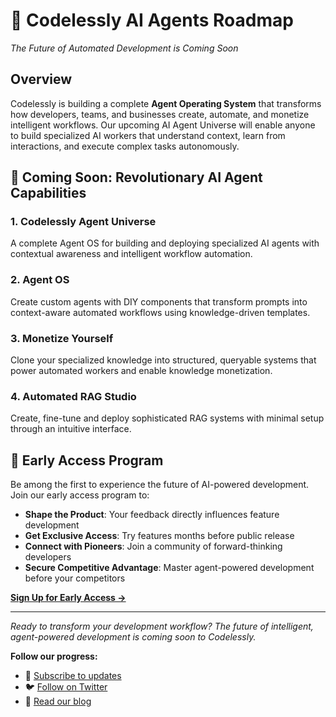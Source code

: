 # 🤖 Codelessly AI Agents Roadmap

*The Future of Automated Development is Coming Soon*

## Overview

Codelessly is building a complete **Agent Operating System** that transforms how developers, teams, and businesses create, automate, and monetize intelligent workflows. Our upcoming AI Agent Universe will enable anyone to build specialized AI workers that understand context, learn from interactions, and execute complex tasks autonomously.

## 🚀 Coming Soon: Revolutionary AI Agent Capabilities

### 1. Codelessly Agent Universe
A complete Agent OS for building and deploying specialized AI agents with contextual awareness and intelligent workflow automation.

### 2. Agent OS
Create custom agents with DIY components that transform prompts into context-aware automated workflows using knowledge-driven templates.

### 3. Monetize Yourself
Clone your specialized knowledge into structured, queryable systems that power automated workers and enable knowledge monetization.

### 4. Automated RAG Studio
Create, fine-tune and deploy sophisticated RAG systems with minimal setup through an intuitive interface.

## 🎉 Early Access Program

Be among the first to experience the future of AI-powered development. Join our early access program to:
- **Shape the Product**: Your feedback directly influences feature development
- **Get Exclusive Access**: Try features months before public release
- **Connect with Pioneers**: Join a community of forward-thinking developers
- **Secure Competitive Advantage**: Master agent-powered development before your competitors

[**Sign Up for Early Access →**](https://codelessly.com)

---

*Ready to transform your development workflow? The future of intelligent, agent-powered development is coming soon to Codelessly.*

**Follow our progress:**
- 📧 [Subscribe to updates](https://codelessly.com)
- 🐦 [Follow on Twitter](https://twitter.com/codelesslyai)
- 📖 [Read our blog](https://blog.codelessly.com)
